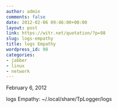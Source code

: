 ```yaml
---
author: admin
comments: false
date: 2012-02-06 09:46:00+00:00
layout: post
link: https://witr.net/quotation/?p=98
slug: logs-empathy
title: logs Empathy
wordpress_id: 98
categories:
- jabber
- linux
- network
---
```


February 6, 2012  
  
logs Empathy: ~/.local/share/TpLogger/logs
